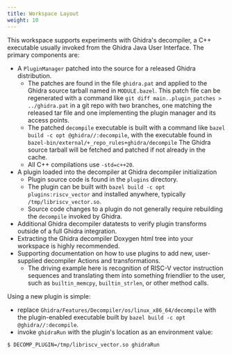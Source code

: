 ```yaml
---
title: Workspace Layout
weight: 10
---
```


This workspace supports experiments with Ghidra's decompiler, a C++ executable usually invoked from the Ghidra Java User Interface.
The primary components are:

* A `PluginManager` patched into the source for a released Ghidra distribution.
    * The patches are found in the file `ghidra.pat` and applied to the Ghidra source tarball
      named in `MODULE.bazel`.  This patch file can be regenerated with a command like `git diff main..plugin_patches > ../ghidra.pat`
      in a git repo with two branches, one matching the released tar file and one implementing the plugin manager and its access points.
    * The patched `decompile` executable is built with a command like `bazel build -c opt @ghidra//:decompile`,
      with the executable found in `bazel-bin/external/+_repo_rules+ghidra/decompile`
      The Ghidra source tarball will be fetched and patched if not already in the cache.
    * All C++ compilations use `-std=c++20`.
* A plugin loaded into the decompiler at Ghidra decompiler initialization
    * Plugin source code is found in the `plugins` directory.
    * The plugin can be built with `bazel build -c opt  plugins:riscv_vector` and installed anywhere,
      typically `/tmp/libriscv_vector.so`.
    * Source code changes to a plugin do not generally require rebuilding the `decompile` invoked by Ghidra.
* Additional Ghidra decompiler datatests to verify plugin transforms outside of a full Ghidra integration.
* Extracting the Ghidra decompiler Doxygen html tree into your workspace is highly recommended.
* Supporting documentation on how to use plugins to add new, user-supplied decompiler Actions and transformations.
    * The driving example here is recognition of RISC-V vector instruction sequences and translating them into something
      friendlier to the user, such as `builtin_memcpy`, `builtin_strlen`, or other method calls.

Using a new plugin is simple:
* replace `Ghidra/Features/Decompiler/os/linux_x86_64/decompile` with the plugin-enabled executable built by `bazel build -c opt @ghidra//:decompile`.
* invoke `ghidraRun` with the plugin's location as an environment value:

```console
$ DECOMP_PLUGIN=/tmp/libriscv_vector.so ghidraRun
```